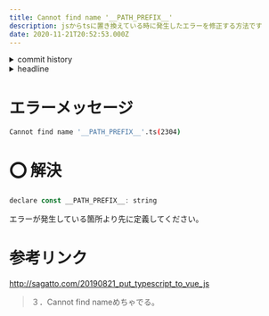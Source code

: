 ```yaml
---
title: Cannot find name '__PATH_PREFIX__'
description: jsからtsに置き換えている時に発生したエラーを修正する方法です
date: 2020-11-21T20:52:53.000Z
---
```

<!-- history area start -->
<details><summary>commit history</summary><div><ol>
<li>2020/11/21 20:48:37 d1ff8f1</li>
<li>2020/11/21 19:40:35 a1bd1a7</li>
<li>2020/11/15 20:37:47 92a34cc</li>
</ol></div></details>
<!-- history area end -->
<!-- toc area start -->
<details><summary>headline</summary><div>

<!-- toc -->

- [エラーメッセージ](#%E3%82%A8%E3%83%A9%E3%83%BC%E3%83%A1%E3%83%83%E3%82%BB%E3%83%BC%E3%82%B8)
- [⭕ 解決](#%E2%AD%95-%E8%A7%A3%E6%B1%BA)
- [参考リンク](#%E5%8F%82%E8%80%83%E3%83%AA%E3%83%B3%E3%82%AF)

<!-- tocstop -->

</div></details>

<!-- toc area end -->

# エラーメッセージ

```bash
Cannot find name '__PATH_PREFIX__'.ts(2304)
```

# ⭕ 解決

```javascript
declare const __PATH_PREFIX__: string
```

エラーが発生している箇所より先に定義してください。

# 参考リンク
http://sagatto.com/20190821_put_typescript_to_vue_js
> ３．Cannot find nameめちゃでる。



